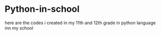 # Python-in-school
here are the codes i created in my 11th and 12th grade in python language inn my school
